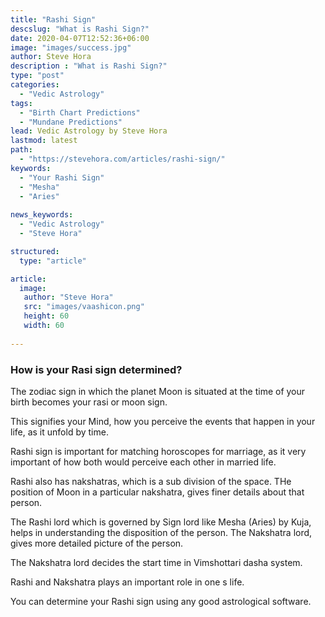 ```yaml
---
title: "Rashi Sign"
descslug: "What is Rashi Sign?"
date: 2020-04-07T12:52:36+06:00
image: "images/success.jpg"
author: Steve Hora
description : "What is Rashi Sign?"
type: "post"
categories: 
  - "Vedic Astrology"
tags:
  - "Birth Chart Predictions"
  - "Mundane Predictions"
lead: Vedic Astrology by Steve Hora
lastmod: latest 
path:
  - "https://stevehora.com/articles/rashi-sign/"
keywords:
  - "Your Rashi Sign"
  - "Mesha"
  - "Aries"
  
news_keywords:
  - "Vedic Astrology"
  - "Steve Hora"

structured:
  type: "article"

article:
  image:
   author: "Steve Hora"
   src: "images/vaashicon.png"
   height: 60
   width: 60
  
---
```


### How is your Rasi sign determined?

The zodiac sign in which the planet Moon is situated at the time of your birth becomes your rasi or moon sign.

This signifies your Mind, how you perceive the events that happen in your life, as it unfold by time.

Rashi sign is important for matching horoscopes for marriage, as it very important of how both would perceive each other
in married life.

Rashi also has nakshatras, which is a sub division of the space. THe position of Moon in a particular nakshatra, gives finer details
about that person.

The Rashi lord which is governed by Sign lord like Mesha (Aries) by Kuja, helps in understanding the disposition of the person.
The Nakshatra lord, gives more detailed picture of the person.

The Nakshatra lord decides the start time in Vimshottari dasha system.

Rashi and Nakshatra plays an important role in one s life.

You can determine your Rashi sign using any good astrological software.
